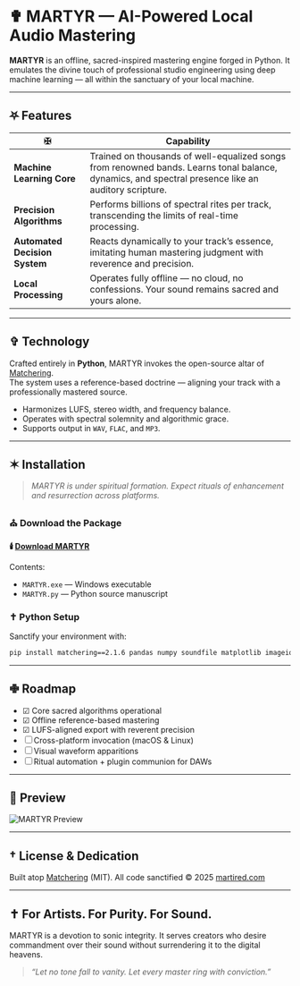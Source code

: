# ✟ MARTYR — AI-Powered Local Audio Mastering

**MARTYR** is an offline, sacred-inspired mastering engine forged in Python. It emulates the divine touch of professional studio engineering using deep machine learning — all within the sanctuary of your local machine.

---

## ⛧ Features

| ✠ | Capability |
|----|------------|
| **Machine Learning Core** | Trained on thousands of well-equalized songs from renowned bands. Learns tonal balance, dynamics, and spectral presence like an auditory scripture. |
| **Precision Algorithms** | Performs billions of spectral rites per track, transcending the limits of real-time processing. |
| **Automated Decision System** | Reacts dynamically to your track’s essence, imitating human mastering judgment with reverence and precision. |
| **Local Processing** | Operates fully offline — no cloud, no confessions. Your sound remains sacred and yours alone. |

---

## ✞ Technology

Crafted entirely in **Python**, MARTYR invokes the open-source altar of [Matchering](https://github.com/sergree/matchering).  
The system uses a reference-based doctrine — aligning your track with a professionally mastered source.

- Harmonizes LUFS, stereo width, and frequency balance.
- Operates with spectral solemnity and algorithmic grace.
- Supports output in `WAV`, `FLAC`, and `MP3`.

---

## ✶ Installation

> _MARTYR is under spiritual formation. Expect rituals of enhancement and resurrection across platforms._

### ⛪ Download the Package

**🕯️ [Download MARTYR]([https://martired.com/martyr-downloads/](https://github.com/martiredband/MARTYR/releases))**

Contents:
- `MARTYR.exe` — Windows executable
- `MARTYR.py` — Python source manuscript

### ✝ Python Setup

Sanctify your environment with:

```bash
pip install matchering==2.1.6 pandas numpy soundfile matplotlib imageio-ffmpeg requests
````

---

## ✙ Roadmap

* ☑ Core sacred algorithms operational
* ☑ Offline reference-based mastering
* ☑ LUFS-aligned export with reverent precision
* ☐ Cross-platform invocation (macOS & Linux)
* ☐ Visual waveform apparitions
* ☐ Ritual automation + plugin communion for DAWs

---

## 📸 Preview

![MARTYR Preview](https://martired.com/wp-content/uploads/2025/05/Capture-1.webp)

---

## † License & Dedication

Built atop [Matchering](https://github.com/sergree/matchering) (MIT).
All code sanctified © 2025 [martired.com](https://martired.com)

---

## ✝️ For Artists. For Purity. For Sound.

MARTYR is a devotion to sonic integrity. It serves creators who desire commandment over their sound without surrendering it to the digital heavens.

> *“Let no tone fall to vanity. Let every master ring with conviction.”*
